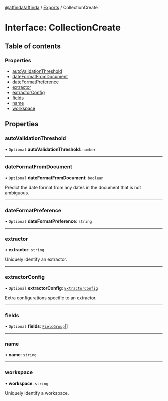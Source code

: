 [@affinda/affinda](../README.md) / [Exports](../modules.md) / CollectionCreate

# Interface: CollectionCreate

## Table of contents

### Properties

- [autoValidationThreshold](CollectionCreate.md#autovalidationthreshold)
- [dateFormatFromDocument](CollectionCreate.md#dateformatfromdocument)
- [dateFormatPreference](CollectionCreate.md#dateformatpreference)
- [extractor](CollectionCreate.md#extractor)
- [extractorConfig](CollectionCreate.md#extractorconfig)
- [fields](CollectionCreate.md#fields)
- [name](CollectionCreate.md#name)
- [workspace](CollectionCreate.md#workspace)

## Properties

### autoValidationThreshold

• `Optional` **autoValidationThreshold**: `number`

___

### dateFormatFromDocument

• `Optional` **dateFormatFromDocument**: `boolean`

Predict the date format from any dates in the document that is not ambiguous.

___

### dateFormatPreference

• `Optional` **dateFormatPreference**: `string`

___

### extractor

• **extractor**: `string`

Uniquely identify an extractor.

___

### extractorConfig

• `Optional` **extractorConfig**: [`ExtractorConfig`](ExtractorConfig.md)

Extra configurations specific to an extractor.

___

### fields

• `Optional` **fields**: [`FieldGroup`](FieldGroup.md)[]

___

### name

• **name**: `string`

___

### workspace

• **workspace**: `string`

Uniquely identify a workspace.
